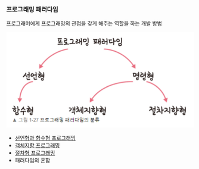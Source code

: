 ### 프로그래밍 패러다임

프로그래머에게 프로그래밍의 관점을 갖게 해주는 역할을 하는 개발 방법

  ![Untitled](assets/category.png)

- [선언형과 함수형 프로그래밍](declarative_functional_programming.md)
- [객체지향 프로그래밍](object-oriented_programming.md)
- [절차형 프로그래밍](procedural.md)
- 패러다임의 혼합

